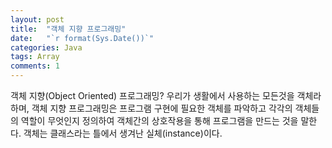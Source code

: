 ```yaml
---
layout: post
title:  "객체 지향 프로그래밍"
date:   "`r format(Sys.Date())`"
categories: Java
tags: Array 
comments: 1
---
```


객체 지향(Object Oriented) 프로그래밍?
	우리가 생활에서 사용하는 모든것을 객체라 하며, 객체 지향 프로그래밍은 프로그램 구현에 필요한 객체를 파악하고 각각의 객체들의 역할이 무엇인지 정의하여 객체간의 상호작용을 통해 프로그램을 만드는 것을 말한다.
	객체는 클래스라는 틀에서 생겨난 실체(instance)이다.  